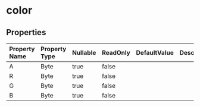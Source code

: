 # **color**

 

## **Properties**

| Property Name | Property Type | Nullable |  ReadOnly | DefaultValue | Description | 
| :- | :- | :- |:- |  :- | :- |
|A|Byte|true|false |  ||
|R|Byte|true|false |  ||
|G|Byte|true|false |  ||
|B|Byte|true|false |  ||

